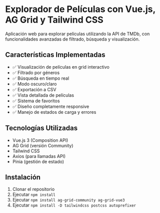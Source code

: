 # Explorador de Películas con Vue.js, AG Grid y Tailwind CSS

Aplicación web para explorar películas utilizando la API de TMDb, con funcionalidades avanzadas de filtrado, búsqueda y visualización.

## Características Implementadas
- ✅ Visualización de películas en grid interactivo
- ✅ Filtrado por géneros
- ✅ Búsqueda en tiempo real
- ✅ Modo oscuro/claro
- ✅ Exportación a CSV
- ✅ Vista detallada de películas
- ✅ Sistema de favoritos
- ✅ Diseño completamente responsive
- ✅ Manejo de estados de carga y errores

## Tecnologías Utilizadas
- Vue.js 3 (Composition API)
- AG Grid (versión Community)
- Tailwind CSS
- Axios (para llamadas API)
- Pinia (gestión de estado)

## Instalación
1. Clonar el repositorio
2. Ejecutar `npm install`
3. Ejecutar `npm install ag-grid-community ag-grid-vue3`
4. Ejecutar `npm install -D tailwindcss postcss autoprefixer`